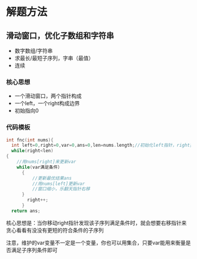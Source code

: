 # 解题方法
## 滑动窗口，优化子数组和字符串
- 数字数组/字符串
- 求最长/最短子序列，字串（最值）
- 连续
### 核心思想
- 一个滑动窗口，两个指针构成
- 一个left，一个right构成边界
- 初始指向0
### 代码模板
```C
int fnc(int nums){
  int left=0,right=0,var=0,ans=0,len=nums.length;//初始化left指针，right指针，维护var变量，用来指针移动过程中根据题意做出变化，在维护ans，求的最小长度或者其他
  while(right<len)
{
    //用nums[right]来更新var
    while(var满足条件）
      {
          //更新最优结果ans
          //用nums[left]更新var
          //窗口缩小，乐翻天指针右移
      }
        right++;
      }
  return ans;
```
核心思想是：当你移动right指针发现该子序列满足条件时，就会想要右移指针来贪心看看有没没有更短的符合条件的子序列

注意，维护的var变量不一定是一个变量，你也可以用集合，只要var能用来衡量是否满足子序列条件即可

